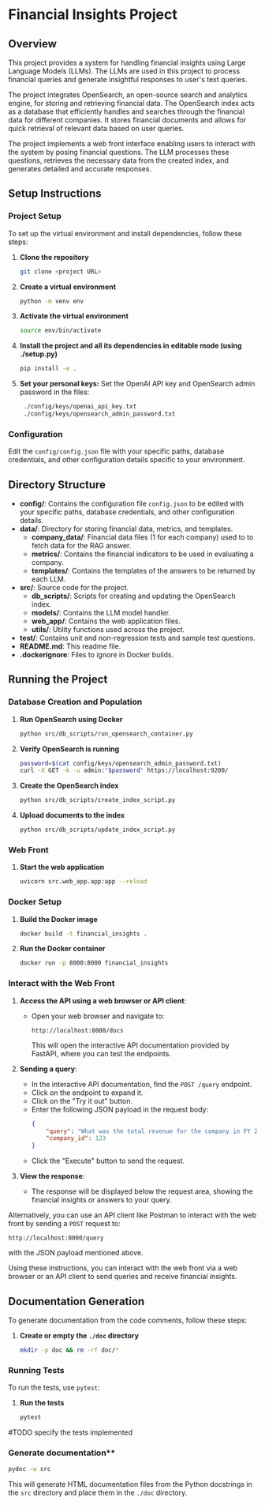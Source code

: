 # Financial Insights Project

## Overview

This project provides a system for handling financial insights using Large Language Models (LLMs). 
The LLMs are used in this project to process financial queries and generate insightful responses to user's text queries.

The project integrates OpenSearch, an open-source search and analytics engine, for storing and retrieving financial data. 
The OpenSearch index acts as a database that efficiently handles and searches through the financial data for different companies. 
It stores financial documents and allows for quick retrieval of relevant data based on user queries.

The project implements a web front interface enabling users to interact with the system by posing financial questions. 
The LLM processes these questions, retrieves the necessary data from the created index, and generates detailed and accurate responses.

## Setup Instructions

### Project Setup

To set up the virtual environment and install dependencies, follow these steps:

1. **Clone the repository**
   ```sh
   git clone <project URL>
   ```
2. **Create a virtual environment**
   ```sh
   python -m venv env
   ```
3. **Activate the virtual environment**
   ```sh
   source env/bin/activate
   ```
4. **Install the project and all its dependencies in editable mode (using ./setup.py)**
   ```sh
   pip install -e .
   ```
5. **Set your personal keys:**
Set the OpenAI API key and OpenSearch admin password in the files:
   ```sh
    ./config/keys/openai_api_key.txt
    ./config/keys/opensearch_admin_password.txt
    ```

### Configuration

Edit the `config/config.json` file with your specific paths, database credentials, and other configuration details specific to your environment.

## Directory Structure

- **config/**: Contains the configuration file `config.json` to be edited with your specific paths, database credentials, and other configuration details.
- **data/**: Directory for storing financial data, metrics, and templates.
  - **company_data/**: Financial data files (1 for each company) used to to fetch data for the RAG answer.
  - **metrics/**: Contains the financial indicators to be used in evaluating a company.
  - **templates/**: Contains the templates of the answers to be returned by each LLM.
- **src/**: Source code for the project.
  - **db_scripts/**: Scripts for creating and updating the OpenSearch index.
  - **models/**: Contains the LLM model handler.
  - **web_app/**: Contains the web application files.
  - **utils/**: Utility functions used across the project.
- **test/**: Contains unit and non-regression tests and sample test questions.
- **README.md**: This readme file.
- **.dockerignore**: Files to ignore in Docker builds.

## Running the Project

### Database Creation and Population

1. **Run OpenSearch using Docker**
   ```sh
   python src/db_scripts/run_opensearch_container.py
   ```

2. **Verify OpenSearch is running**
   ```sh
   password=$(cat config/keys/opensearch_admin_password.txt)
   curl -X GET -k -u admin:"$password" https://localhost:9200/
   ```

3. **Create the OpenSearch index**
   ```sh
   python src/db_scripts/create_index_script.py
   ```

4. **Upload documents to the index**
   ```sh
   python src/db_scripts/update_index_script.py
   ```

### Web Front

1. **Start the web application**
   ```sh
   uvicorn src.web_app.app:app --reload
   ```

### Docker Setup

1. **Build the Docker image**
   ```sh
   docker build -t financial_insights .
   ```

2. **Run the Docker container**
   ```sh
   docker run -p 8000:8000 financial_insights
   ```

### Interact with the Web Front

1. **Access the API using a web browser or API client**:

   - Open your web browser and navigate to:
     ```
     http://localhost:8000/docs
     ```
     This will open the interactive API documentation provided by FastAPI, where you can test the endpoints.

2. **Sending a query**:
   
   - In the interactive API documentation, find the `POST /query` endpoint.
   - Click on the endpoint to expand it.
   - Click on the "Try it out" button.
   - Enter the following JSON payload in the request body:
     ```json
     {
         "query": "What was the total revenue for the company in FY 2023?",
         "company_id": 123
     }
     ```
   - Click the "Execute" button to send the request.

3. **View the response**:
   - The response will be displayed below the request area, showing the financial insights or answers to your query.

Alternatively, you can use an API client like Postman to interact with the web front by sending a `POST` request to:
```
http://localhost:8000/query
```
with the JSON payload mentioned above.

Using these instructions, you can interact with the web front via a web browser or an API client to send queries and receive financial insights.

## Documentation Generation

To generate documentation from the code comments, follow these steps:

1. **Create or empty the `./doc` directory**
   ```sh
   mkdir -p doc && rm -rf doc/*
   ```

### Running Tests

To run the tests, use `pytest`:

1. **Run the tests**
   ```sh
   pytest
   ```
#TODO specify the tests implemented


### Generate documentation**
   ```sh
   pydoc -w src
   ```

This will generate HTML documentation files from the Python docstrings in the `src` directory and place them in the `./doc` directory.
